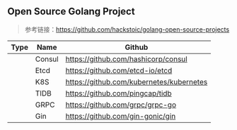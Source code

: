 ## Open Source Golang Project
> 参考链接：https://github.com/hackstoic/golang-open-source-projects

|Type|Name|Github|
|---|---|---|
||Consul|https://github.com/hashicorp/consul|
||Etcd|https://github.com/etcd-io/etcd|
||K8S|https://github.com/kubernetes/kubernetes|
||TIDB|https://github.com/pingcap/tidb|
||GRPC|https://github.com/grpc/grpc-go|
||Gin|https://github.com/gin-gonic/gin|
